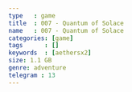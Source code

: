 ```yaml
---
type   : game
title  : 007 - Quantum of Solace
name   : 007 - Quantum of Solace
categories: [game]
tags      : []
keywords  : [aethersx2]
size: 1.1 GB
genre: adventure
telegram : 13
---
```


